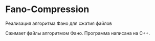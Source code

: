 # Fano-Compression

Реализация алгоритма Фано для сжатия файлов

Сжимает файлы алгоритмом Фано. 
Программа написана на C++.

